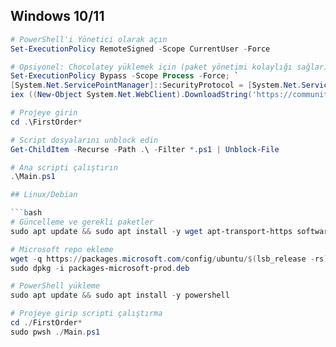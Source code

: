## Windows 10/11

```powershell
# PowerShell'i Yönetici olarak açın
Set-ExecutionPolicy RemoteSigned -Scope CurrentUser -Force

# Opsiyonel: Chocolatey yüklemek için (paket yönetimi kolaylığı sağlar)
Set-ExecutionPolicy Bypass -Scope Process -Force; `
[System.Net.ServicePointManager]::SecurityProtocol = [System.Net.ServicePointManager]::SecurityProtocol -bor 3072; `
iex ((New-Object System.Net.WebClient).DownloadString('https://community.chocolatey.org/install.ps1'))

# Projeye girin
cd .\FirstOrder*

# Script dosyalarını unblock edin
Get-ChildItem -Recurse -Path .\ -Filter *.ps1 | Unblock-File

# Ana scripti çalıştırın
.\Main.ps1

## Linux/Debian

```bash
# Güncelleme ve gerekli paketler
sudo apt update && sudo apt install -y wget apt-transport-https software-properties-common

# Microsoft repo ekleme
wget -q https://packages.microsoft.com/config/ubuntu/$(lsb_release -rs)/packages-microsoft-prod.deb
sudo dpkg -i packages-microsoft-prod.deb

# PowerShell yükleme
sudo apt update && sudo apt install -y powershell

# Projeye girip scripti çalıştırma
cd ./FirstOrder*
sudo pwsh ./Main.ps1

